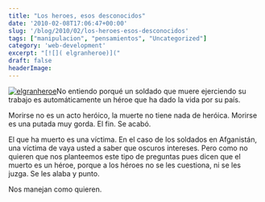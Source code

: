 ```yaml
---
title: "Los heroes, esos desconocidos"
date: '2010-02-08T17:06:47+00:00'
slug: '/blog/2010/02/los-heroes-esos-desconocidos'
tags: ["manipulacion", "pensamientos", "Uncategorized"]
category: 'web-development'
excerpt: "[![]( elgranheroe)]("
draft: false
headerImage: 
---
```

[![](http://static.squarespace.com/static/5303797ae4b0c6ad9e43f072/5303ce80e4b0400995a883d6/5303cf2ee4b0400995a88ab0/1392758574164/elgranheroe.jpg?format=original "elgranheroe")](http://static.squarespace.com/static/5303797ae4b0c6ad9e43f072/5303ce80e4b0400995a883d6/5303cf2de4b0400995a88aad/1392758573967/elgranheroe.jpg?format=original)No entiendo porqué un soldado que muere ejerciendo su trabajo es automáticamente un héroe que ha dado la vida por su país.

Morirse no es un acto heróico, la muerte no tiene nada de heróica. Morirse es una putada muy gorda. El fin. Se acabó.

El que ha muerto es una víctima. En el caso de los soldados en Afganistán, una víctima de vaya usted a saber que oscuros intereses. Pero como no quieren que nos planteemos este tipo de preguntas pues dicen que el muerto es un héroe, porque a los héroes no se les cuestiona, ni se les juzga. Se les alaba y punto.

Nos manejan como quieren.

